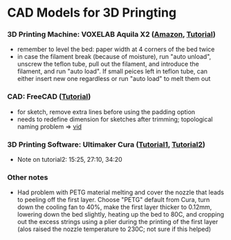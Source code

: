 # CAD Models for 3D Pringting

### 3D Printing Machine: VOXELAB Aquila X2 (<a href="https://www.amazon.de/gp/product/B092S76V2B">Amazon</a>, <a href="https://www.youtube.com/watch?v=nGWpDWlgkzw">Tutorial</a>)
- remember to level the bed: paper width at 4 corners of the bed twice
- in case the filament break (because of moisture), run "auto unload", unscrew the teflon tube, pull out the filament, and introduce the filament, and run "auto load". If small peices left in teflon tube, can either insert new one regardless or run "auto load" to melt them out

### CAD: FreeCAD (<a href="https://www.youtube.com/watch?v=uh5aN_Di8J0">Tutorial</a>)
- for sketch, remove extra lines before using the padding option
- needs to redefine dimension for sketches after trimming; topological naming problem => <a href="https://www.youtube.com/watch?v=0UlnrG-2atk">vid</a>

### 3D Printing Software: Ultimaker Cura (<a href="https://www.youtube.com/watch?v=i-2qFVHKULE">Tutorial1</a>, <a href="https://www.youtube.com/watch?v=ejTC82nLS9g">Tutorial2</a>)
- Note on tutorial2: 15:25, 27:10, 34:20

### Other notes
- Had problem with PETG material melting and cover the nozzle that leads to peeling off the first layer. Choose "PETG" default from Cura, turn down the cooling fan to 40%, make the first layer thicker to 0.12mm, lowering down the bed slightly, heating up the bed to 80C, and cropping out the excess strings using a plier during the printing of the first layer (alos raised the nozzle temperature to 230C; not sure if this helped)

